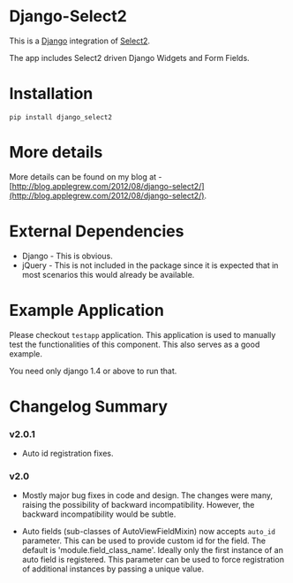 Django-Select2
==============

This is a [Django](https://www.djangoproject.com/) integration of [Select2](http://ivaynberg.github.com/select2/).

The app includes Select2 driven Django Widgets and Form Fields.

Installation
============

    pip install django_select2

More details
============

More details can be found on my blog at - [http://blog.applegrew.com/2012/08/django-select2/](http://blog.applegrew.com/2012/08/django-select2/).

External Dependencies
=====================

* Django - This is obvious.
* jQuery - This is not included in the package since it is expected that in most scenarios this would already be available.

Example Application
===================
Please checkout `testapp` application. This application is used to manually test the functionalities of this component. This also serves as a good example.

You need only django 1.4 or above to run that.

Changelog Summary
=================

### v2.0.1

* Auto id registration fixes.

### v2.0

* Mostly major bug fixes in code and design. The changes were many, raising the possibility of backward incompatibility. However, the backward incompatibility would be subtle.

* Auto fields (sub-classes of AutoViewFieldMixin) now accepts `auto_id` parameter. This can be used to provide custom id for the field. The default is 'module.field_class_name'. Ideally only the first instance of an auto field is registered. This parameter can be used to force registration of additional instances by passing a unique value.
